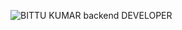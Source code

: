 






![BITTU KUMAR  backend DEVELOPER](https://github.com/bit-web24/bit-web24/assets/62652273/2398fbd6-8a32-48d7-9246-8760a6c8d945)

